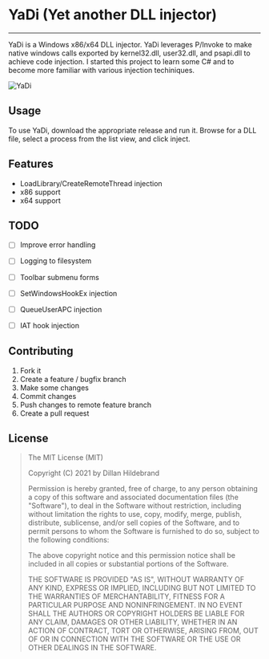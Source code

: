 # YaDi (Yet another DLL injector)

---

YaDi is a Windows x86/x64 DLL injector. YaDi leverages P/Invoke to make native windows calls exported by kernel32.dll, user32.dll, and psapi.dll to achieve code injection. I started this project to learn some C# and to become more familiar with various injection techiniques.

![YaDi](https://i.imgur.com/bBcGIEA.png)

## Usage

To use YaDi, download the appropriate release and run it. Browse for a DLL file, select a process from the list view, and click inject.

## Features

- LoadLibrary/CreateRemoteThread injection
- x86 support
- x64 support

## TODO

 - [ ] Improve error handling
 - [ ] Logging to filesystem
 - [ ] Toolbar submenu forms
 - [ ] SetWindowsHookEx injection
 - [ ] QueueUserAPC injection
 - [ ] IAT hook injection


## Contributing

1. Fork it
2. Create a feature / bugfix branch
3. Make some changes
4. Commit changes
5. Push changes to remote feature branch
6. Create a pull request

## License

> The MIT License (MIT)
>
> Copyright (C) 2021 by Dillan Hildebrand
>
> Permission is hereby granted, free of charge, to any person obtaining a copy of this software and associated documentation files (the "Software"), to deal in the Software without restriction, including without limitation the rights to use, copy, modify, merge, publish, distribute, sublicense, and/or sell copies of the Software, and to permit persons to whom the Software is furnished to do so, subject to the following conditions:
>
> The above copyright notice and this permission notice shall be included in all copies or substantial portions of the Software.
>
> THE SOFTWARE IS PROVIDED "AS IS", WITHOUT WARRANTY OF ANY KIND, EXPRESS OR IMPLIED, INCLUDING BUT NOT LIMITED TO THE WARRANTIES OF MERCHANTABILITY, FITNESS FOR A PARTICULAR PURPOSE AND NONINFRINGEMENT. IN NO EVENT SHALL THE AUTHORS OR COPYRIGHT HOLDERS BE LIABLE FOR ANY CLAIM, DAMAGES OR OTHER LIABILITY, WHETHER IN AN ACTION OF CONTRACT, TORT OR OTHERWISE, ARISING FROM, OUT OF OR IN CONNECTION WITH THE SOFTWARE OR THE USE OR OTHER DEALINGS IN THE SOFTWARE.
